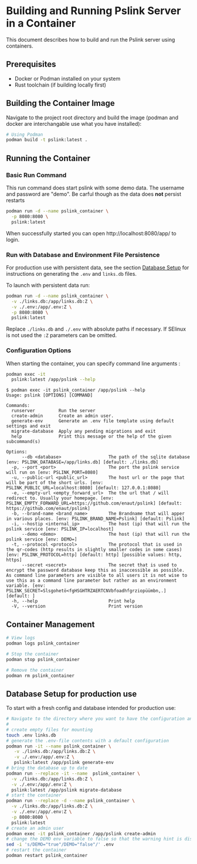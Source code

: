 # Building and Running Pslink Server in a Container

This document describes how to build and run the Pslink server using containers.

## Prerequisites

- Docker or Podman installed on your system
- Rust toolchain (if building locally first)

## Building the Container Image

Navigate to the project root directory and build the image (podman and docker are interchangable use what you have installed):

```bash
# Using Podman
podman build -t pslink:latest .
```

## Running the Container

### Basic Run Command

This run command does start pslink with some demo data. The username and password are "demo". Be carful though as the data does **not** persist restarts

```bash
podman run -d --name pslink_container \
  -p 8080:8080 \
  pslink:latest
```

When successfully started you can open http://localhost:8080/app/ to login.

### Run with Database and Environment File Persistence

For production use with persistent data, see the section [Database Setup](#database-setup) for instructions on generating the `.env` and `links.db` files.

To launch with persistent data run:

```bash
podman run -d --name pslink_container \
  -v ./links.db:/app/links.db:Z \
  -v ./.env:/app/.env:Z \
  -p 8080:8080 \
  pslink:latest
```

Replace `./links.db` and `./.env` with absolute paths if necessary. If SElinux is not used the `:Z` parameters can be omitted.

### Configuration Options

When starting the container, you can specify command line arguments :

```bash
podman exec -it
  pslink:latest /app/pslink --help
```

```
$ podman exec -it pslink_container /app/pslink --help
Usage: pslink [OPTIONS] [COMMAND]

Commands:
  runserver         Run the server
  create-admin      Create an admin user.
  generate-env      Generate an .env file template using default settings and exit
  migrate-database  Apply any pending migrations and exit
  help              Print this message or the help of the given subcommand(s)

Options:
      --db <database>                  The path of the sqlite database [env: PSLINK_DATABASE=/app/links.db] [default: ./links.db]
  -p, --port <port>                    The port the pslink service will run on [env: PSLINK_PORT=8080]
  -u, --public-url <public_url>        The host url or the page that will be part of the short urls. [env: PSLINK_PUBLIC_URL=localhost:8080] [default: 127.0.0.1:8080]
  -e, --empty-url <empty_forward_url>  The the url that / will redirect to. Usually your homepage. [env: PSLINK_EMPTY_FORWARD_URL=https://github.com/enaut/pslink] [default: https://github.com/enaut/pslink]
  -b, --brand-name <brand_name>        The Brandname that will apper in various places. [env: PSLINK_BRAND_NAME=Pslink] [default: Pslink]
  -i, --hostip <internal_ip>           The host (ip) that will run the pslink service [env: PSLINK_IP=localhost]
      --demo <demo>                    The host (ip) that will run the pslink service [env: DEMO=]
  -t, --protocol <protocol>            The protocol that is used in the qr-codes (http results in slightly smaller codes in some cases) [env: PSLINK_PROTOCOL=http] [default: http] [possible values: http, https]
      --secret <secret>                The secret that is used to encrypt the password database keep this as inaccessible as possible. As command line parameters are visible to all users it is not wise to use this as a command line parameter but rather as an environment variable. [env: PSLINK_SECRET=Slsgohetö<fgHSGHTRZAERTCNVbfoadhfgrziopüümbn,.] [default: ]
  -h, --help                           Print help
  -V, --version                        Print version
```

## Container Management

```bash
# View logs
podman logs pslink_container

# Stop the container
podman stop pslink_container

# Remove the container
podman rm pslink_container
```

## Database Setup for production use

To start with a fresh config and database intended for production use:

```bash
# Navigate to the directory where you want to have the configuration and data files.
#
# create empty files for mounting
touch .env links.db
# generate the .env-file contents with a default configuration
podman run -it --name pslink_container \
   -v ./links.db:/app/links.db:Z \
   -v ./.env:/app/.env:Z \
   pslink:latest /app/pslink generate-env
# bring the database up to date
podman run --replace -it --name  pslink_container \
  -v ./links.db:/app/links.db:Z \
  -v ./.env:/app/.env:Z \
  pslink:latest /app/pslink migrate-database
# start the container
podman run --replace -d --name pslink_container \
  -v ./links.db:/app/links.db:Z \
  -v ./.env:/app/.env:Z \
  -p 8080:8080 \
  pslink:latest
# create an admin user
podman exec -it pslink_container /app/pslink create-admin
# change the DEMO env variable to false so that the warning hint is disabled.
sed -i 's/DEMO="true"/DEMO="false"/' .env
# restart the container
podman restart pslink_container
```

